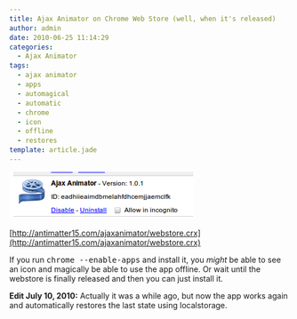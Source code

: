 ```yaml
---
title: Ajax Animator on Chrome Web Store (well, when it's released)
author: admin
date: 2010-06-25 11:14:29
categories:
  - Ajax Animator
tags: 
  - ajax animator
  - apps
  - automagical
  - automatic
  - chrome
  - icon
  - offline
  - restores
template: article.jade
---
```


[![](Selection_065.png "Webstore")](Selection_065.png)

[http://antimatter15.com/ajaxanimator/webstore.crx](http://antimatter15.com/ajaxanimator/webstore.crx)

If you run <tt>chrome --enable-apps</tt> and install it, you _might_ be able to see an icon and magically be able to use the app offline. Or wait until the webstore is finally released and then you can just install it.

**Edit July 10, 2010:** Actually it was a while ago, but now the app works again and automatically restores the last state using localstorage.
